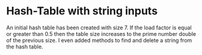 # Hash-Table with string inputs

An initial hash table has been created with size 7. If the load factor is equal or greater than 0.5 then the table size increases to the prime number double of the previous size. I even added methods to find and delete a string from the hash table.
